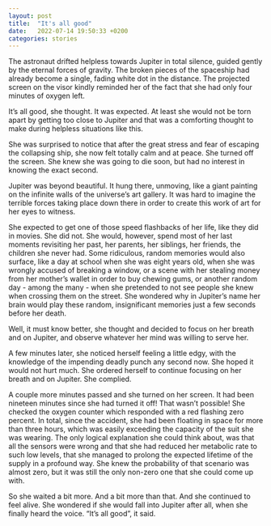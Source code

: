 ```yaml
---
layout: post
title:  "It's all good"
date:   2022-07-14 19:50:33 +0200
categories: stories
---
```


The astronaut drifted helpless towards Jupiter in total silence, guided gently by the eternal forces of gravity. The broken pieces of the spaceship had already become a single, fading white dot in the distance. The projected screen on the visor kindly reminded her of the fact that she had only four minutes of oxygen left.

It’s all good, she thought. It was expected. At least she would not be torn apart by getting too close to Jupiter and that was a comforting thought to make during helpless situations like this.

She was surprised to notice that after the great stress and fear of escaping the collapsing ship, she now felt totally calm and at peace. She turned off the screen. She knew she was going to die soon, but had no interest in knowing the exact second. 

Jupiter was beyond beautiful. It hung there, unmoving, like a giant painting on the infinite walls of the universe’s art gallery. It was hard to imagine the terrible forces taking place down there in order to create this work of art for her eyes to witness.

She expected to get one of those speed flashbacks of her life, like they did in movies. She did not. She would, however, spend most of her last moments revisiting her past, her parents, her siblings, her friends, the children she never had. Some ridiculous, random memories would also surface, like a day at school when she was eight years old, when she was wrongly accused of breaking a window, or a scene with her stealing money from her mother’s wallet in order to buy chewing gums, or another random day - among the many - when she pretended to not see people she knew when crossing them on the street. She wondered why in Jupiter’s name her brain would play these random, insignificant memories just a few seconds before her death. 

Well, it must know better, she thought and decided to focus on her breath and on Jupiter, and observe whatever her mind was willing to serve her.

A few minutes later, she noticed herself feeling a little edgy, with the knowledge of the impending deadly punch any second now. She hoped it would not hurt much. She ordered herself to continue focusing on her breath and on Jupiter. She complied.

A couple more minutes passed and she turned on her screen. It had been nineteen minutes since she had turned it off! That wasn’t possible! She checked the oxygen counter which responded with a red flashing zero percent. In total, since the accident, she had been floating in space for more than three hours, which was easily exceeding the capacity of the suit she was wearing. The only logical explanation she could think about, was that all the sensors were wrong and that she had reduced her metabolic rate to such low levels, that she managed to prolong the expected lifetime of the supply in a profound way. She knew the probability of that scenario was almost zero, but it was still the only non-zero one that she could come up with. 

So she waited a bit more. And a bit more than that. And she continued to feel alive. She wondered if she would fall into Jupiter after all, when she finally heard the voice. “It’s all good”, it said.

